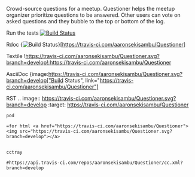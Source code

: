 Crowd-source questions for a meetup. Questioner helps the meetup organizer prioritize
questions to be answered. Other users can vote on asked questions and they bubble to the top
or bottom of the log.


Run the tests
[![Build Status](https://travis-ci.com/aaronsekisambu/Questioner.svg?branch=develop)](https://travis-ci.com/aaronsekisambu/Questioner)


Rdoc
{<img src="https://travis-ci.com/aaronsekisambu/Questioner.svg?branch=develop" alt="Build Status" />}[https://travis-ci.com/aaronsekisambu/Questioner]

Textile
!https://travis-ci.com/aaronsekisambu/Questioner.svg?branch=develop!:https://travis-ci.com/aaronsekisambu/Questioner


AsciiDoc
{image:https://travis-ci.com/aaronsekisambu/Questioner.svg?branch=develop["Build Status", link="https://travis-ci.com/aaronsekisambu/Questioner"]


RST
.. image:: https://travis-ci.com/aaronsekisambu/Questioner.svg?branch=develop
    :target: https://travis-ci.com/aaronsekisambu/Questioner

    pod

    =for html <a href="https://travis-ci.com/aaronsekisambu/Questioner"><img src="https://travis-ci.com/aaronsekisambu/Questioner.svg?branch=develop"></a>


    cctray

    #https://api.travis-ci.com/repos/aaronsekisambu/Questioner/cc.xml?branch=develop